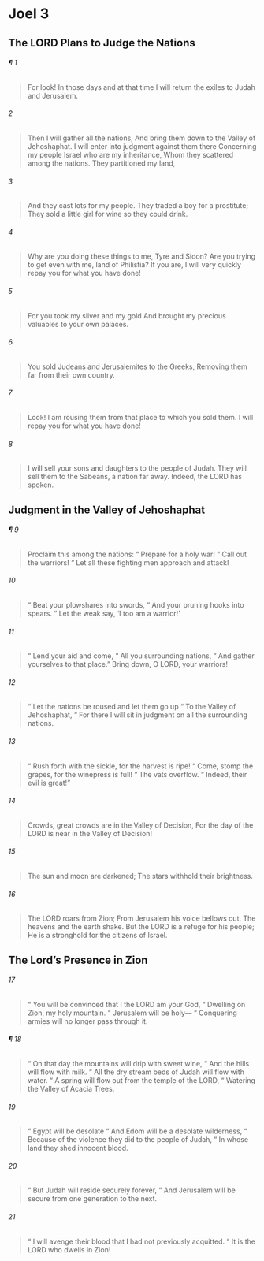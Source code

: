 # Joel 3
## The LORD Plans to Judge the Nations
###### ¶ 1
>  For look! In those days and at that time
> I will return the exiles to Judah and Jerusalem.
###### 2
> Then I will gather all the nations,
> And bring them down to the Valley of Jehoshaphat.
> I will enter into judgment against them there
> Concerning my people Israel who are my inheritance,
> Whom they scattered among the nations.
> They partitioned my land,
###### 3
> And they cast lots for my people.
> They traded a boy for a prostitute;
> They sold a little girl for wine so they could drink.
###### 4
> Why are you doing these things to me, Tyre and Sidon?
> Are you trying to get even with me, land of Philistia?
> If you are, I will very quickly repay you for what you have done!
###### 5
> For you took my silver and my gold
> And brought my precious valuables to your own palaces.
###### 6
> You sold Judeans and Jerusalemites to the Greeks,
> Removing them far from their own country.
###### 7
> Look! I am rousing them from that place to which you sold them.
> I will repay you for what you have done!
###### 8
> I will sell your sons and daughters to the people of Judah.
> They will sell them to the Sabeans, a nation far away.
> Indeed, the LORD has spoken.
## Judgment in the Valley of Jehoshaphat
###### ¶ 9
> Proclaim this among the nations:
>  “ Prepare for a holy war!
>  “ Call out the warriors!
>  “ Let all these fighting men approach and attack!
###### 10
>  “ Beat your plowshares into swords,
>  “ And your pruning hooks into spears.
>  “ Let the weak say, ‘I too am a warrior!’
###### 11
>  “ Lend your aid and come,
>  “ All you surrounding nations,
>  “ And gather yourselves to that place.”
> Bring down, O LORD, your warriors!
###### 12
>  “ Let the nations be roused and let them go up
>  “ To the Valley of Jehoshaphat,
>  “ For there I will sit in judgment on all the surrounding nations.
###### 13
>  “ Rush forth with the sickle, for the harvest is ripe!
>  “ Come, stomp the grapes, for the winepress is full!
>  “ The vats overflow.
>  “ Indeed, their evil is great!”
###### 14
> Crowds, great crowds are in the Valley of Decision,
> For the day of the LORD is near in the Valley of Decision!
###### 15
> The sun and moon are darkened;
> The stars withhold their brightness.
###### 16
> The LORD roars from Zion;
> From Jerusalem his voice bellows out.
> The heavens and the earth shake.
> But the LORD is a refuge for his people;
> He is a stronghold for the citizens of Israel.
## The Lord’s Presence in Zion
###### 17
>  “ You will be convinced that I the LORD am your God,
>  “ Dwelling on Zion, my holy mountain.
>  “ Jerusalem will be holy—
>  “ Conquering armies will no longer pass through it.
###### ¶ 18
>  “ On that day the mountains will drip with sweet wine,
>  “ And the hills will flow with milk.
>  “ All the dry stream beds of Judah will flow with water.
>  “ A spring will flow out from the temple of the LORD,
>  “ Watering the Valley of Acacia Trees.
###### 19
>  “ Egypt will be desolate
>  “ And Edom will be a desolate wilderness,
>  “ Because of the violence they did to the people of Judah,
>  “ In whose land they shed innocent blood.
###### 20
>  “ But Judah will reside securely forever,
>  “ And Jerusalem will be secure from one generation to the next.
###### 21
>  “ I will avenge their blood that I had not previously acquitted.
>  “ It is the LORD who dwells in Zion!
